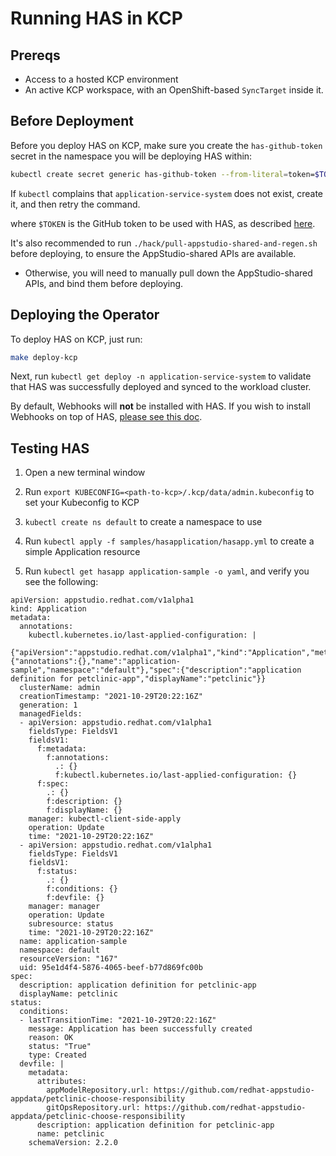 # Running HAS in KCP

## Prereqs

- Access to a hosted KCP environment
- An active KCP workspace, with an OpenShift-based `SyncTarget` inside it.

## Before Deployment

Before you deploy HAS on KCP, make sure you create the `has-github-token` secret in the namespace you will be deploying HAS within:

```bash
kubectl create secret generic has-github-token --from-literal=token=$TOKEN -n application-service-system
```

If `kubectl` complains that `application-service-system` does not exist, create it, and then retry the command.

where `$TOKEN` is the GitHub token to be used with HAS, as described [here](https://github.com/redhat-appstudio/application-service#creating-a-github-secret-for-has).

It's also recommended to run `./hack/pull-appstudio-shared-and-regen.sh` before deploying, to ensure the AppStudio-shared APIs are available.
   
   - Otherwise, you will need to manually pull down the AppStudio-shared APIs, and bind them before deploying.

## Deploying the Operator

To deploy HAS on KCP, just run:

```bash
make deploy-kcp
```

Next, run `kubectl get deploy -n application-service-system` to validate that HAS was successfully deployed and synced to the workload cluster.

By default, Webhooks will **not** be installed with HAS. If you wish to install Webhooks on top of HAS, [please see this doc](./kcp-webhooks.md).

## Testing HAS

1) Open a new terminal window

2) Run `export KUBECONFIG=<path-to-kcp>/.kcp/data/admin.kubeconfig` to set your Kubeconfig to KCP

3) `kubectl create ns default` to create a namespace to use

4) Run `kubectl apply -f samples/hasapplication/hasapp.yml` to create a simple Application resource

5) Run `kubectl get hasapp application-sample -o yaml`, and verify you see the following:

```
apiVersion: appstudio.redhat.com/v1alpha1
kind: Application
metadata:
  annotations:
    kubectl.kubernetes.io/last-applied-configuration: |
      {"apiVersion":"appstudio.redhat.com/v1alpha1","kind":"Application","metadata":{"annotations":{},"name":"application-sample","namespace":"default"},"spec":{"description":"application definition for petclinic-app","displayName":"petclinic"}}
  clusterName: admin
  creationTimestamp: "2021-10-29T20:22:16Z"
  generation: 1
  managedFields:
  - apiVersion: appstudio.redhat.com/v1alpha1
    fieldsType: FieldsV1
    fieldsV1:
      f:metadata:
        f:annotations:
          .: {}
          f:kubectl.kubernetes.io/last-applied-configuration: {}
      f:spec:
        .: {}
        f:description: {}
        f:displayName: {}
    manager: kubectl-client-side-apply
    operation: Update
    time: "2021-10-29T20:22:16Z"
  - apiVersion: appstudio.redhat.com/v1alpha1
    fieldsType: FieldsV1
    fieldsV1:
      f:status:
        .: {}
        f:conditions: {}
        f:devfile: {}
    manager: manager
    operation: Update
    subresource: status
    time: "2021-10-29T20:22:16Z"
  name: application-sample
  namespace: default
  resourceVersion: "167"
  uid: 95e1d4f4-5876-4065-beef-b77d869fc00b
spec:
  description: application definition for petclinic-app
  displayName: petclinic
status:
  conditions:
  - lastTransitionTime: "2021-10-29T20:22:16Z"
    message: Application has been successfully created
    reason: OK
    status: "True"
    type: Created
  devfile: |
    metadata:
      attributes:
        appModelRepository.url: https://github.com/redhat-appstudio-appdata/petclinic-choose-responsibility
        gitOpsRepository.url: https://github.com/redhat-appstudio-appdata/petclinic-choose-responsibility
      description: application definition for petclinic-app
      name: petclinic
    schemaVersion: 2.2.0
```